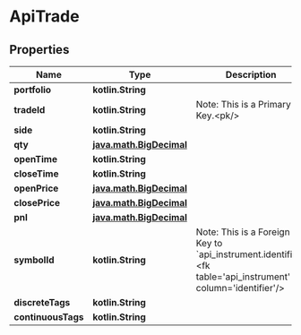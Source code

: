 
# ApiTrade

## Properties
Name | Type | Description | Notes
------------ | ------------- | ------------- | -------------
**portfolio** | **kotlin.String** |  | 
**tradeId** | **kotlin.String** | Note: This is a Primary Key.&lt;pk/&gt; | 
**side** | **kotlin.String** |  | 
**qty** | [**java.math.BigDecimal**](java.math.BigDecimal.md) |  | 
**openTime** | **kotlin.String** |  | 
**closeTime** | **kotlin.String** |  | 
**openPrice** | [**java.math.BigDecimal**](java.math.BigDecimal.md) |  | 
**closePrice** | [**java.math.BigDecimal**](java.math.BigDecimal.md) |  | 
**pnl** | [**java.math.BigDecimal**](java.math.BigDecimal.md) |  | 
**symbolId** | **kotlin.String** | Note: This is a Foreign Key to &#x60;api_instrument.identifier&#x60;.&lt;fk table&#x3D;&#39;api_instrument&#39; column&#x3D;&#39;identifier&#39;/&gt; | 
**discreteTags** | **kotlin.String** |  |  [optional]
**continuousTags** | **kotlin.String** |  |  [optional]



